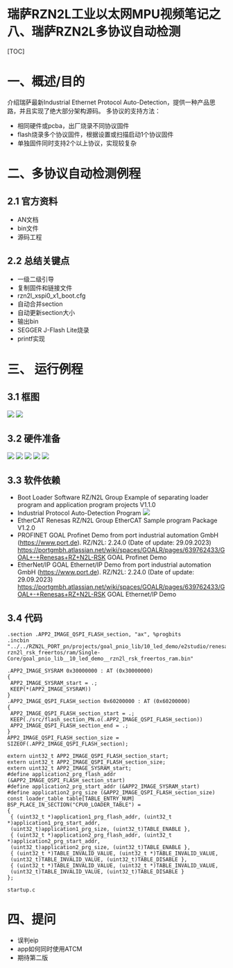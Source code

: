 瑞萨RZN2L工业以太网MPU视频笔记之
八、瑞萨RZN2L多协议自动检测
===
[TOC]

# 一、概述/目的
介绍瑞萨最新Industrial Ethernet Protocol Auto-Detection，提供一种产品思路，并且实现了绝大部分架构源码。
多协议的支持方法：
- 相同硬件或pcba，出厂烧录不同协议固件
- flash烧录多个协议固件，根据设置或扫描启动1个协议固件
- 单独固件同时支持2个以上协议，实现较复杂

# 二、多协议自动检测例程
## 2.1 官方资料
- AN文档
- bin文件
- 源码工程
  
## 2.2 总结关键点
- 一级二级引导
- 复制固件和链接文件
- rzn2l_xspi0_x1_boot.cfg
- 自动合并section
- 自动更新section大小
- 输出bin
- SEGGER J-Flash Lite烧录
- printf实现 
  
# 三、 运行例程
## 3.1 框图
![](./images/block1.png)
![](./images/block2.png)

## 3.2 硬件准备
![](./images/system.png)
![](./images/require.png)
![](./images/sw.png)
![](./images/jumper.png)
![](./images/uart.png)
  
## 3.3 软件依赖
- Boot Loader Software
RZ/N2L Group Example of separating loader program and application program projects V1.1.0
- Industrial Protocol Auto-Detection Program
  ![](./images/auto-detection.png)
- EtherCAT
Renesas RZ/N2L Group EtherCAT Sample program Package V1.2.0
- PROFINET
GOAL Profinet Demo from port industrial automation GmbH (https://www.port.de).
RZ/N2L: 2.24.0 (Date of update: 29.09.2023)
https://portgmbh.atlassian.net/wiki/spaces/GOALR/pages/639762433/GOAL+-+Renesas+RZ+N2L-RSK
GOAL Profinet Demo
- EtherNet/IP
GOAL Ethernet/IP Demo from port industrial automation GmbH (https://www.port.de).
RZ/N2L: 2.24.0 (Date of update: 29.09.2023)
https://portgmbh.atlassian.net/wiki/spaces/GOALR/pages/639762433/GOAL+-+Renesas+RZ+N2L-RSK
GOAL Ethernet/IP Demo

## 3.4 代码
```
.section .APP2_IMAGE_QSPI_FLASH_section, "ax", %progbits
.incbin "../../RZN2L_PORT_pn/projects/goal_pnio_lib/10_led_demo/e2studio/renesas/
rzn2l_rsk_freertos/ram/Single-Core/goal_pnio_lib__10_led_demo__rzn2l_rsk_freertos_ram.bin"
```

```
.APP2_IMAGE_SYSRAM 0x30000000 : AT (0x30000000)
{
 APP2_IMAGE_SYSRAM_start = .;
 KEEP(*(APP2_IMAGE_SYSRAM))
}
.APP2_IMAGE_QSPI_FLASH_section 0x60200000 : AT (0x60200000)
{
 APP2_IMAGE_QSPI_FLASH_section_start = .;
 KEEP(./src/flash_section_PN.o(.APP2_IMAGE_QSPI_FLASH_section))
 APP2_IMAGE_QSPI_FLASH_section_end = .;
}
APP2_IMAGE_QSPI_FLASH_section_size = SIZEOF(.APP2_IMAGE_QSPI_FLASH_section);
```

```
extern uint32_t APP2_IMAGE_QSPI_FLASH_section_start;
extern uint32_t APP2_IMAGE_QSPI_FLASH_section_size;
extern uint32_t APP2_IMAGE_SYSRAM_start;
#define application2_prg_flash_addr (&APP2_IMAGE_QSPI_FLASH_section_start)
#define application2_prg_start_addr (&APP2_IMAGE_SYSRAM_start)
#define application2_prg_size (&APP2_IMAGE_QSPI_FLASH_section_size)
const loader_table table[TABLE_ENTRY_NUM] BSP_PLACE_IN_SECTION("CPU0_LOADER_TABLE") =
{
 { (uint32_t *)application1_prg_flash_addr, (uint32_t *)application1_prg_start_addr,
 (uint32_t)application1_prg_size, (uint32_t)TABLE_ENABLE },
 { (uint32_t *)application2_prg_flash_addr, (uint32_t *)application2_prg_start_addr, 
 (uint32_t)application2_prg_size, (uint32_t)TABLE_ENABLE },
 { (uint32_t *)TABLE_INVALID_VALUE, (uint32_t *)TABLE_INVALID_VALUE, 
 (uint32_t)TABLE_INVALID_VALUE, (uint32_t)TABLE_DISABLE },
 { (uint32_t *)TABLE_INVALID_VALUE, (uint32_t *)TABLE_INVALID_VALUE, 
 (uint32_t)TABLE_INVALID_VALUE, (uint32_t)TABLE_DISABLE }
};
```

```
startup.c
```

# 四、提问
- 误判eip
- app如何同时使用ATCM
- 期待第二版